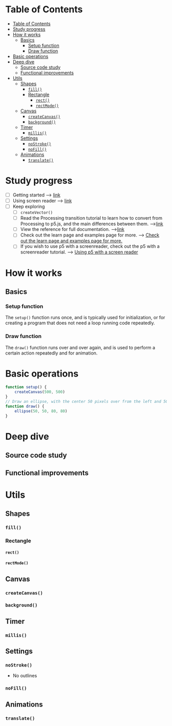 # Table of Contents
- [Table of Contents](#table-of-contents)
- [Study progress](#study-progress)
- [How it works](#how-it-works)
  - [Basics](#basics)
    - [Setup function](#setup-function)
    - [Draw function](#draw-function)
- [Basic operations](#basic-operations)
- [Deep dive](#deep-dive)
  - [Source code study](#source-code-study)
  - [Functional improvements](#functional-improvements)
- [Utils](#utils)
  - [Shapes](#shapes)
    - [```fill()```](#fill)
    - [Rectangle](#rectangle)
      - [```rect()```](#rect)
      - [```rectMode()```](#rectmode)
  - [Canvas](#canvas)
    - [```createCanvas()```](#createcanvas)
    - [```background()```](#background)
  - [Timer](#timer)
    - [```millis()```](#millis)
  - [Settings](#settings)
    - [```noStroke()```](#nostroke)
    - [```noFill()```](#nofill)
  - [Animations](#animations)
    - [```translate()```](#translate)

# Study progress
- [ ] Getting started --> [link](https://p5js.org/get-started/#sketch)
- [ ] Using screen reader --> [link](https://p5js.org/learn/p5-screen-reader.html)
- [ ] Keep exploring
  - [ ] ```createVector()```
  - [ ] Read the Processing transition tutorial to learn how to convert from Processing to p5.js, and the main differences between them.  -->[link](https://github.com/processing/p5.js/wiki/Processing-transition)
  - [ ] View the reference for full documentation. -->[link](https://p5js.org/reference/)
  - [ ] Check out the learn page and examples page for more. --> [Check out the learn page and examples page for more.]()
  - [ ] If you wish to use p5 with a screenreader, check out the p5 with a screenreader tutorial. --> [Using p5 with a screen reader](https://p5js.org/learn/p5-screen-reader.html)

# How it works
## Basics
### Setup function
The ```setup()``` function runs once, and is typically used for initialization, or for creating a program that does not need a loop running code repeatedly. 
### Draw function
The ```draw()``` function runs over and over again, and is used to perform a certain action repeatedly and for animation.
# Basic operations
```javascript
function setup() {
    createCanvas(500, 500)
}
// Draw an ellipse, with the center 50 pixels over from the left and 50 pixels down from the top, with a width and height of 80 pixels
function draw() {
    ellipse(50, 50, 80, 80)
}
```

# Deep dive
## Source code study
## Functional improvements

# Utils
## Shapes
### ```fill()```
### Rectangle
#### ```rect()```
#### ```rectMode()```

## Canvas
### ```createCanvas()```
### ```background()```

## Timer
### ```millis()```

## Settings
### ```noStroke()```
- No outlines
### ```noFill()```

## Animations
### ```translate()```